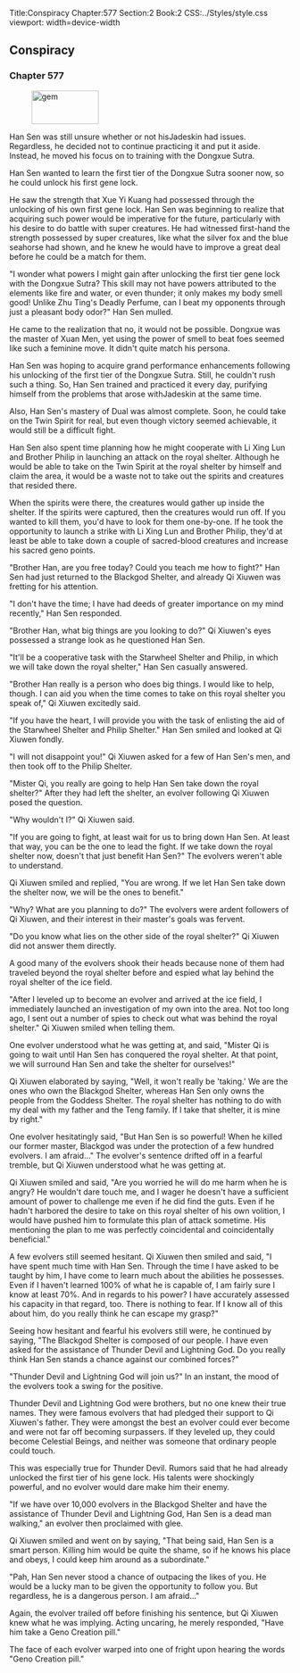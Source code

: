 Title:Conspiracy 
Chapter:577 
Section:2 
Book:2 
CSS:../Styles/style.css 
viewport: width=device-width
  
## Conspiracy
### Chapter 577
  
<figure>
	<img src="../Images/gem.gif" alt="gem" id="gem" width="120" height="60" />
</figure>
  

  
Han Sen was still unsure whether or not hisJadeskin had issues. Regardless, he decided not to continue practicing it and put it aside. Instead, he moved his focus on to training with the Dongxue Sutra.

Han Sen wanted to learn the first tier of the Dongxue Sutra sooner now, so he could unlock his first gene lock.

He saw the strength that Xue Yi Kuang had possessed through the unlocking of his own first gene lock. Han Sen was beginning to realize that acquiring such power would be imperative for the future, particularly with his desire to do battle with super creatures. He had witnessed first-hand the strength possessed by super creatures, like what the silver fox and the blue seahorse had shown, and he knew he would have to improve a great deal before he could be a match for them.

"I wonder what powers I might gain after unlocking the first tier gene lock with the Dongxue Sutra? This skill may not have powers attributed to the elements like fire and water, or even thunder; it only makes my body smell good! Unlike Zhu Ting's Deadly Perfume, can I beat my opponents through just a pleasant body odor?" Han Sen mulled.

He came to the realization that no, it would not be possible. Dongxue was the master of Xuan Men, yet using the power of smell to beat foes seemed like such a feminine move. It didn't quite match his persona.

Han Sen was hoping to acquire grand performance enhancements following his unlocking of the first tier of the Dongxue Sutra. Still, he couldn't rush such a thing. So, Han Sen trained and practiced it every day, purifying himself from the problems that arose withJadeskin at the same time.

Also, Han Sen's mastery of Dual was almost complete. Soon, he could take on the Twin Spirit for real, but even though victory seemed achievable, it would still be a difficult fight.

Han Sen also spent time planning how he might cooperate with Li Xing Lun and Brother Philip in launching an attack on the royal shelter. Although he would be able to take on the Twin Spirit at the royal shelter by himself and claim the area, it would be a waste not to take out the spirits and creatures that resided there.

When the spirits were there, the creatures would gather up inside the shelter. If the spirits were captured, then the creatures would run off. If you wanted to kill them, you'd have to look for them one-by-one. If he took the opportunity to launch a strike with Li Xing Lun and Brother Philip, they'd at least be able to take down a couple of sacred-blood creatures and increase his sacred geno points.

"Brother Han, are you free today? Could you teach me how to fight?" Han Sen had just returned to the Blackgod Shelter, and already Qi Xiuwen was fretting for his attention.

"I don't have the time; I have had deeds of greater importance on my mind recently," Han Sen responded.

"Brother Han, what big things are you looking to do?" Qi Xiuwen's eyes possessed a strange look as he questioned Han Sen.

"It'll be a cooperative task with the Starwheel Shelter and Philip, in which we will take down the royal shelter," Han Sen casually answered.

"Brother Han really is a person who does big things. I would like to help, though. I can aid you when the time comes to take on this royal shelter you speak of," Qi Xiuwen excitedly said.

"If you have the heart, I will provide you with the task of enlisting the aid of the Starwheel Shelter and Philip Shelter." Han Sen smiled and looked at Qi Xiuwen fondly.

"I will not disappoint you!" Qi Xiuwen asked for a few of Han Sen's men, and then took off to the Philip Shelter.

"Mister Qi, you really are going to help Han Sen take down the royal shelter?" After they had left the shelter, an evolver following Qi Xiuwen posed the question.

"Why wouldn't I?" Qi Xiuwen said.

"If you are going to fight, at least wait for us to bring down Han Sen. At least that way, you can be the one to lead the fight. If we take down the royal shelter now, doesn't that just benefit Han Sen?" The evolvers weren't able to understand.

Qi Xiuwen smiled and replied, "You are wrong. If we let Han Sen take down the shelter now, we will be the ones to benefit."

"Why? What are you planning to do?" The evolvers were ardent followers of Qi Xiuwen, and their interest in their master's goals was fervent.

"Do you know what lies on the other side of the royal shelter?" Qi Xiuwen did not answer them directly.

A good many of the evolvers shook their heads because none of them had traveled beyond the royal shelter before and espied what lay behind the royal shelter of the ice field.

"After I leveled up to become an evolver and arrived at the ice field, I immediately launched an investigation of my own into the area. Not too long ago, I sent out a number of spies to check out what was behind the royal shelter." Qi Xiuwen smiled when telling them.

One evolver understood what he was getting at, and said, "Mister Qi is going to wait until Han Sen has conquered the royal shelter. At that point, we will surround Han Sen and take the shelter for ourselves!"

Qi Xiuwen elaborated by saying, "Well, it won't really be 'taking.' We are the ones who own the Blackgod Shelter, whereas Han Sen only owns the people from the Goddess Shelter. The royal shelter has nothing to do with my deal with my father and the Teng family. If I take that shelter, it is mine by right."

One evolver hesitatingly said, "But Han Sen is so powerful! When he killed our former master, Blackgod was under the protection of a few hundred evolvers. I am afraid..." The evolver's sentence drifted off in a fearful tremble, but Qi Xiuwen understood what he was getting at.

Qi Xiuwen smiled and said, "Are you worried he will do me harm when he is angry? He wouldn't dare touch me, and I wager he doesn't have a sufficient amount of power to challenge me even if he did find the guts. Even if he hadn't harbored the desire to take on this royal shelter of his own volition, I would have pushed him to formulate this plan of attack sometime. His mentioning the plan to me was perfectly coincidental and coincidentally beneficial."

A few evolvers still seemed hesitant. Qi Xiuwen then smiled and said, "I have spent much time with Han Sen. Through the time I have asked to be taught by him, I have come to learn much about the abilities he possesses. Even if I haven't learned 100% of what he is capable of, I am fairly sure I know at least 70%. And in regards to his power? I have accurately assessed his capacity in that regard, too. There is nothing to fear. If I know all of this about him, do you really think he can escape my grasp?"

Seeing how hesitant and fearful his evolvers still were, he continued by saying, "The Blackgod Shelter is composed of our people. I have even asked for the assistance of Thunder Devil and Lightning God. Do you really think Han Sen stands a chance against our combined forces?"

"Thunder Devil and Lightning God will join us?" In an instant, the mood of the evolvers took a swing for the positive.

Thunder Devil and Lightning God were brothers, but no one knew their true names. They were famous evolvers that had pledged their support to Qi Xiuwen's father. They were amongst the best an evolver could ever become and were not far off becoming surpassers. If they leveled up, they could become Celestial Beings, and neither was someone that ordinary people could touch.

This was especially true for Thunder Devil. Rumors said that he had already unlocked the first tier of his gene lock. His talents were shockingly powerful, and no evolver would dare make him their enemy.

"If we have over 10,000 evolvers in the Blackgod Shelter and have the assistance of Thunder Devil and Lightning God, Han Sen is a dead man walking," an evolver then proclaimed with glee.

Qi Xiuwen smiled and went on by saying, "That being said, Han Sen is a smart person. Killing him would be quite the shame, so if he knows his place and obeys, I could keep him around as a subordinate."

"Pah, Han Sen never stood a chance of outpacing the likes of you. He would be a lucky man to be given the opportunity to follow you. But regardless, he is a dangerous person. I am afraid..."

Again, the evolver trailed off before finishing his sentence, but Qi Xiuwen knew what he was implying. Acting uncaring, he merely responded, "Have him take a Geno Creation pill."

The face of each evolver warped into one of fright upon hearing the words "Geno Creation pill."
